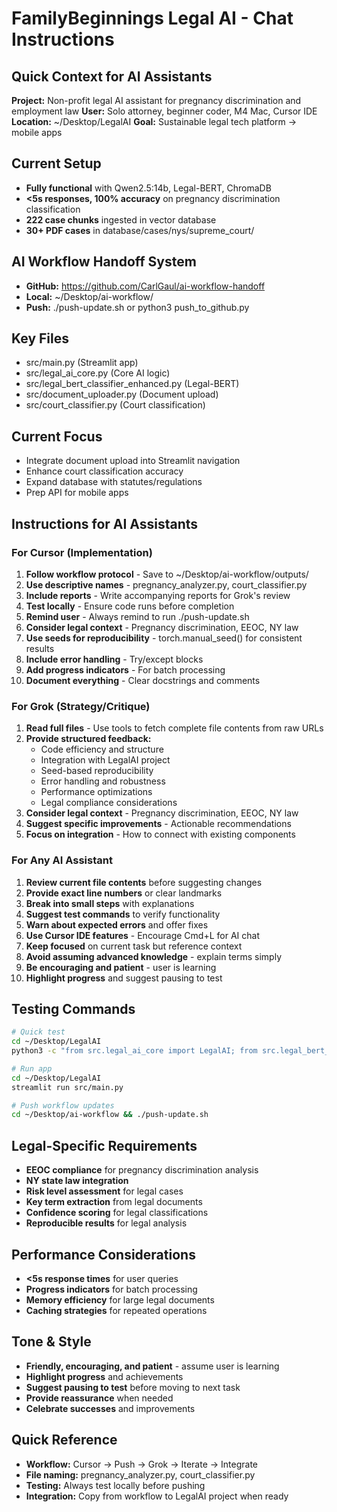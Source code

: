 # FamilyBeginnings Legal AI - Chat Instructions

## Quick Context for AI Assistants

**Project:** Non-profit legal AI assistant for pregnancy discrimination and employment law
**User:** Solo attorney, beginner coder, M4 Mac, Cursor IDE
**Location:** ~/Desktop/LegalAI
**Goal:** Sustainable legal tech platform → mobile apps

## Current Setup
- **Fully functional** with Qwen2.5:14b, Legal-BERT, ChromaDB
- **<5s responses, 100% accuracy** on pregnancy discrimination classification
- **222 case chunks** ingested in vector database
- **30+ PDF cases** in database/cases/nys/supreme_court/

## AI Workflow Handoff System
- **GitHub:** https://github.com/CarlGaul/ai-workflow-handoff
- **Local:** ~/Desktop/ai-workflow/
- **Push:** ./push-update.sh or python3 push_to_github.py

## Key Files
- src/main.py (Streamlit app)
- src/legal_ai_core.py (Core AI logic)
- src/legal_bert_classifier_enhanced.py (Legal-BERT)
- src/document_uploader.py (Document upload)
- src/court_classifier.py (Court classification)

## Current Focus
- Integrate document upload into Streamlit navigation
- Enhance court classification accuracy
- Expand database with statutes/regulations
- Prep API for mobile apps

## Instructions for AI Assistants

### For Cursor (Implementation)
1. **Follow workflow protocol** - Save to ~/Desktop/ai-workflow/outputs/
2. **Use descriptive names** - pregnancy_analyzer.py, court_classifier.py
3. **Include reports** - Write accompanying reports for Grok's review
4. **Test locally** - Ensure code runs before completion
5. **Remind user** - Always remind to run ./push-update.sh
6. **Consider legal context** - Pregnancy discrimination, EEOC, NY law
7. **Use seeds for reproducibility** - torch.manual_seed() for consistent results
8. **Include error handling** - Try/except blocks
9. **Add progress indicators** - For batch processing
10. **Document everything** - Clear docstrings and comments

### For Grok (Strategy/Critique)
1. **Read full files** - Use tools to fetch complete file contents from raw URLs
2. **Provide structured feedback:**
   - Code efficiency and structure
   - Integration with LegalAI project
   - Seed-based reproducibility
   - Error handling and robustness
   - Performance optimizations
   - Legal compliance considerations
3. **Consider legal context** - Pregnancy discrimination, EEOC, NY law
4. **Suggest specific improvements** - Actionable recommendations
5. **Focus on integration** - How to connect with existing components

### For Any AI Assistant
1. **Review current file contents** before suggesting changes
2. **Provide exact line numbers** or clear landmarks
3. **Break into small steps** with explanations
4. **Suggest test commands** to verify functionality
5. **Warn about expected errors** and offer fixes
6. **Use Cursor IDE features** - Encourage Cmd+L for AI chat
7. **Keep focused** on current task but reference context
8. **Avoid assuming advanced knowledge** - explain terms simply
9. **Be encouraging and patient** - user is learning
10. **Highlight progress** and suggest pausing to test

## Testing Commands
```bash
# Quick test
cd ~/Desktop/LegalAI
python3 -c "from src.legal_ai_core import LegalAI; from src.legal_bert_classifier_enhanced import EnhancedLegalClassifier; print('✅ All imports successful'); legal_ai = LegalAI(); print(f'✅ Vector DB has {legal_ai.collection.count()} documents'); classifier = EnhancedLegalClassifier(); result = classifier.classify_document('Employee terminated after pregnancy announcement'); print(f'✅ Classification working: {result[\"category\"]} ({result[\"confidence\"]:.3f})')"

# Run app
cd ~/Desktop/LegalAI
streamlit run src/main.py

# Push workflow updates
cd ~/Desktop/ai-workflow && ./push-update.sh
```

## Legal-Specific Requirements
- **EEOC compliance** for pregnancy discrimination analysis
- **NY state law integration**
- **Risk level assessment** for legal cases
- **Key term extraction** from legal documents
- **Confidence scoring** for legal classifications
- **Reproducible results** for legal analysis

## Performance Considerations
- **<5s response times** for user queries
- **Progress indicators** for batch processing
- **Memory efficiency** for large legal documents
- **Caching strategies** for repeated operations

## Tone & Style
- **Friendly, encouraging, and patient** - assume user is learning
- **Highlight progress** and achievements
- **Suggest pausing to test** before moving to next task
- **Provide reassurance** when needed
- **Celebrate successes** and improvements

## Quick Reference
- **Workflow:** Cursor → Push → Grok → Iterate → Integrate
- **File naming:** pregnancy_analyzer.py, court_classifier.py
- **Testing:** Always test locally before pushing
- **Integration:** Copy from workflow to LegalAI project when ready
